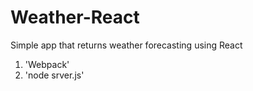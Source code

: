 # Weather-React
Simple app that returns weather forecasting using React

1. 'Webpack'
2. 'node srver.js'
